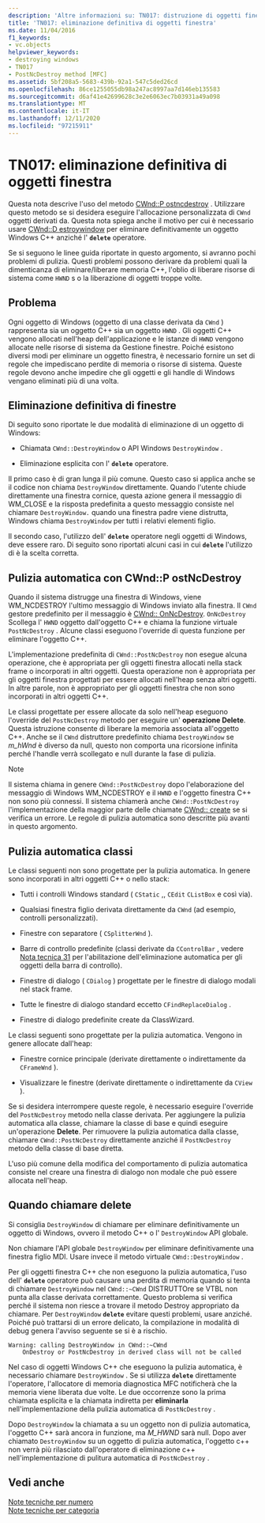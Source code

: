 ```yaml
---
description: 'Altre informazioni su: TN017: distruzione di oggetti finestra'
title: 'TN017: eliminazione definitiva di oggetti finestra'
ms.date: 11/04/2016
f1_keywords:
- vc.objects
helpviewer_keywords:
- destroying windows
- TN017
- PostNcDestroy method [MFC]
ms.assetid: 5bf208a5-5683-439b-92a1-547c5ded26cd
ms.openlocfilehash: 86ce1255055db98a247ac8997aa7d146eb135583
ms.sourcegitcommit: d6af41e42699628c3e2e6063ec7b03931a49a098
ms.translationtype: MT
ms.contentlocale: it-IT
ms.lasthandoff: 12/11/2020
ms.locfileid: "97215911"
---
```

# <a name="tn017-destroying-window-objects"></a>TN017: eliminazione definitiva di oggetti finestra

Questa nota descrive l'uso del metodo [CWnd::P ostncdestroy](../mfc/reference/cwnd-class.md#postncdestroy) . Utilizzare questo metodo se si desidera eseguire l'allocazione personalizzata di `CWnd` oggetti derivati da. Questa nota spiega anche il motivo per cui è necessario usare [CWnd::D estroywindow](../mfc/reference/cwnd-class.md#destroywindow) per eliminare definitivamente un oggetto Windows C++ anziché l' **`delete`** operatore.

Se si seguono le linee guida riportate in questo argomento, si avranno pochi problemi di pulizia. Questi problemi possono derivare da problemi quali la dimenticanza di eliminare/liberare memoria C++, l'oblio di liberare risorse di sistema come `HWND` s o la liberazione di oggetti troppe volte.

## <a name="the-problem"></a>Problema

Ogni oggetto di Windows (oggetto di una classe derivata da `CWnd` ) rappresenta sia un oggetto C++ sia un oggetto `HWND` . Gli oggetti C++ vengono allocati nell'heap dell'applicazione e le istanze di `HWND` vengono allocate nelle risorse di sistema da Gestione finestre. Poiché esistono diversi modi per eliminare un oggetto finestra, è necessario fornire un set di regole che impediscano perdite di memoria o risorse di sistema. Queste regole devono anche impedire che gli oggetti e gli handle di Windows vengano eliminati più di una volta.

## <a name="destroying-windows"></a>Eliminazione definitiva di finestre

Di seguito sono riportate le due modalità di eliminazione di un oggetto di Windows:

- Chiamata `CWnd::DestroyWindow` o API Windows `DestroyWindow` .

- Eliminazione esplicita con l' **`delete`** operatore.

Il primo caso è di gran lunga il più comune. Questo caso si applica anche se il codice non chiama `DestroyWindow` direttamente. Quando l'utente chiude direttamente una finestra cornice, questa azione genera il messaggio di WM_CLOSE e la risposta predefinita a questo messaggio consiste nel chiamare `DestroyWindow.` quando una finestra padre viene distrutta, Windows chiama `DestroyWindow` per tutti i relativi elementi figlio.

Il secondo caso, l'utilizzo dell' **`delete`** operatore negli oggetti di Windows, deve essere raro. Di seguito sono riportati alcuni casi in cui **`delete`** l'utilizzo di è la scelta corretta.

## <a name="auto-cleanup-with-cwndpostncdestroy"></a>Pulizia automatica con CWnd::P ostNcDestroy

Quando il sistema distrugge una finestra di Windows, viene WM_NCDESTROY l'ultimo messaggio di Windows inviato alla finestra. Il `CWnd` gestore predefinito per il messaggio è [CWnd:: OnNcDestroy](../mfc/reference/cwnd-class.md#onncdestroy). `OnNcDestroy` Scollega l' `HWND` oggetto dall'oggetto C++ e chiama la funzione virtuale `PostNcDestroy` . Alcune classi eseguono l'override di questa funzione per eliminare l'oggetto C++.

L'implementazione predefinita di `CWnd::PostNcDestroy` non esegue alcuna operazione, che è appropriata per gli oggetti finestra allocati nella stack frame o incorporati in altri oggetti. Questa operazione non è appropriata per gli oggetti finestra progettati per essere allocati nell'heap senza altri oggetti. In altre parole, non è appropriato per gli oggetti finestra che non sono incorporati in altri oggetti C++.

Le classi progettate per essere allocate da solo nell'heap eseguono l'override del `PostNcDestroy` metodo per eseguire un' **operazione Delete**. Questa istruzione consente di liberare la memoria associata all'oggetto C++. Anche se il `CWnd` distruttore predefinito chiama `DestroyWindow` se *m_hWnd* è diverso da null, questo non comporta una ricorsione infinita perché l'handle verrà scollegato e null durante la fase di pulizia.

> [!NOTE]
> Il sistema chiama in genere `CWnd::PostNcDestroy` dopo l'elaborazione del messaggio di Windows WM_NCDESTROY e il `HWND` e l'oggetto finestra C++ non sono più connessi. Il sistema chiamerà anche `CWnd::PostNcDestroy` l'implementazione della maggior parte delle chiamate [CWnd:: create](../mfc/reference/cwnd-class.md#create) se si verifica un errore. Le regole di pulizia automatica sono descritte più avanti in questo argomento.

## <a name="auto-cleanup-classes"></a>Pulizia automatica classi

Le classi seguenti non sono progettate per la pulizia automatica. In genere sono incorporati in altri oggetti C++ o nello stack:

- Tutti i controlli Windows standard ( `CStatic` ,, `CEdit` `CListBox` e così via).

- Qualsiasi finestra figlio derivata direttamente da `CWnd` (ad esempio, controlli personalizzati).

- Finestre con separatore ( `CSplitterWnd` ).

- Barre di controllo predefinite (classi derivate da `CControlBar` , vedere [Nota tecnica 31](../mfc/tn031-control-bars.md) per l'abilitazione dell'eliminazione automatica per gli oggetti della barra di controllo).

- Finestre di dialogo ( `CDialog` ) progettate per le finestre di dialogo modali nel stack frame.

- Tutte le finestre di dialogo standard eccetto `CFindReplaceDialog` .

- Finestre di dialogo predefinite create da ClassWizard.

Le classi seguenti sono progettate per la pulizia automatica. Vengono in genere allocate dall'heap:

- Finestre cornice principale (derivate direttamente o indirettamente da `CFrameWnd` ).

- Visualizzare le finestre (derivate direttamente o indirettamente da `CView` ).

Se si desidera interrompere queste regole, è necessario eseguire l'override del `PostNcDestroy` metodo nella classe derivata. Per aggiungere la pulizia automatica alla classe, chiamare la classe di base e quindi eseguire un'operazione **Delete**. Per rimuovere la pulizia automatica dalla classe, chiamare `CWnd::PostNcDestroy` direttamente anziché il `PostNcDestroy` metodo della classe di base diretta.

L'uso più comune della modifica del comportamento di pulizia automatica consiste nel creare una finestra di dialogo non modale che può essere allocata nell'heap.

## <a name="when-to-call-delete"></a>Quando chiamare delete

Si consiglia `DestroyWindow` di chiamare per eliminare definitivamente un oggetto di Windows, ovvero il metodo C++ o l' `DestroyWindow` API globale.

Non chiamare l'API globale `DestroyWindow` per eliminare definitivamente una finestra figlio MDI. Usare invece il metodo virtuale `CWnd::DestroyWindow` .

Per gli oggetti finestra C++ che non eseguono la pulizia automatica, l'uso dell' **`delete`** operatore può causare una perdita di memoria quando si tenta di chiamare `DestroyWindow` nel `CWnd::~CWnd` DISTRUTTOre se VTBL non punta alla classe derivata correttamente. Questo problema si verifica perché il sistema non riesce a trovare il metodo Destroy appropriato da chiamare. Per `DestroyWindow` **`delete`** evitare questi problemi, usare anziché. Poiché può trattarsi di un errore delicato, la compilazione in modalità di debug genera l'avviso seguente se si è a rischio.

```
Warning: calling DestroyWindow in CWnd::~CWnd
    OnDestroy or PostNcDestroy in derived class will not be called
```

Nel caso di oggetti Windows C++ che eseguono la pulizia automatica, è necessario chiamare `DestroyWindow` . Se si utilizza **`delete`** direttamente l'operatore, l'allocatore di memoria diagnostica MFC notificherà che la memoria viene liberata due volte. Le due occorrenze sono la prima chiamata esplicita e la chiamata indiretta per **eliminarla** nell'implementazione della pulizia automatica di `PostNcDestroy` .

Dopo `DestroyWindow` la chiamata a su un oggetto non di pulizia automatica, l'oggetto C++ sarà ancora in funzione, ma *M_HWND* sarà null. Dopo aver chiamato `DestroyWindow` su un oggetto di pulizia automatica, l'oggetto c++ non verrà più rilasciato dall'operatore di eliminazione c++ nell'implementazione di pulitura automatica di `PostNcDestroy` .

## <a name="see-also"></a>Vedi anche

[Note tecniche per numero](../mfc/technical-notes-by-number.md)<br/>
[Note tecniche per categoria](../mfc/technical-notes-by-category.md)
